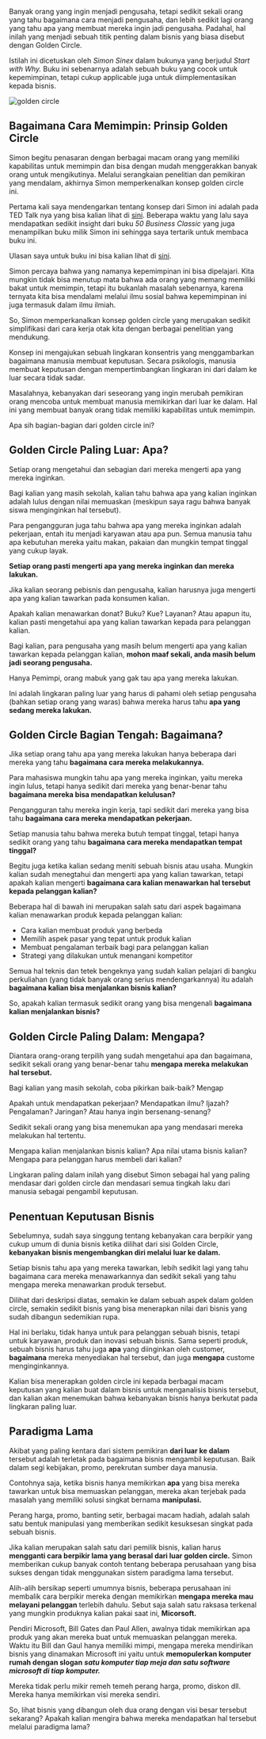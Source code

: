 Banyak orang yang ingin menjadi pengusaha, tetapi sedikit sekali orang yang tahu bagaimana cara menjadi pengusaha, dan lebih sedikit lagi orang yang tahu apa yang membuat mereka ingin jadi pengusaha. Padahal, hal inilah yang menjadi sebuah titik penting dalam bisnis yang biasa disebut dengan Golden Circle. 

Istilah ini dicetuskan oleh _Simon Sinex_ dalam bukunya yang berjudul _Start with Why._ Buku ini sebenarnya adalah sebuah buku yang cocok untuk kepemimpinan, tetapi cukup applicable juga untuk diimplementasikan kepada bisnis. 

![golden circle](https://i.ibb.co/SJvqTPp/0-j-Hs1v-AXk-FMq-Psm-T6.jpg)

Bagaimana Cara Memimpin: Prinsip Golden Circle 
-----------------------------------------------

Simon begitu penasaran dengan berbagai macam orang yang memiliki kapabilitas untuk memimpin dan bisa dengan mudah menggerakkan banyak orang untuk mengikutinya. Melalui serangkaian penelitian dan pemikiran yang mendalam, akhirnya Simon memperkenalkan konsep golden circle ini.   

Pertama kali saya mendengarkan tentang konsep dari Simon ini adalah pada TED Talk nya yang bisa kalian lihat di [sini](https://www.ted.com/talks/simon_sinek_how_great_leaders_inspire_action). Beberapa waktu yang lalu saya mendapatkan sedikit insight dari buku _50 Business Classic_ yang juga menampilkan buku milik Simon ini sehingga saya tertarik untuk membaca buku ini. 

Ulasan saya untuk buku ini bisa kalian lihat di [sini](https://www.goodreads.com/review/show/3503869945?book_show_action=false&from_review_page=1). 

Simon percaya bahwa yang namanya kepemimpinan ini bisa dipelajari. Kita mungkin tidak bisa menutup mata bahwa ada orang yang memang memiliki bakat untuk memimpin, tetapi itu bukanlah masalah sebenarnya, karena ternyata kita bisa mendalami melalui ilmu sosial bahwa kepemimpinan ini juga termasuk dalam ilmu ilmiah. 

So, Simon memperkanalkan konsep golden circle yang merupakan sedikit simplifikasi dari cara kerja otak kita dengan berbagai penelitian yang mendukung.  

Konsep ini mengajukan sebuah lingkaran konsentris yang menggambarkan bagaimana manusia membuat keputusan. Secara psikologis, manusia membuat keputusan dengan mempertimbangkan lingkaran ini dari dalam ke luar secara tidak sadar. 

Masalahnya, kebanyakan dari seseorang yang ingin merubah pemikiran orang mencoba untuk membuat manusia memikirkan dari luar ke dalam. Hal ini yang membuat banyak orang tidak memiliki kapabilitas untuk memimpin. 

Apa sih bagian-bagian dari golden circle ini? 

Golden Circle Paling Luar: Apa? 
--------------------------------

Setiap orang mengetahui dan sebagian dari mereka mengerti apa yang mereka inginkan.  

Bagi kalian yang masih sekolah, kalian tahu bahwa apa yang kalian inginkan adalah lulus dengan nilai memuaskan (meskipun saya ragu bahwa banyak siswa menginginkan hal tersebut). 

Para pengangguran juga tahu bahwa apa yang mereka inginkan adalah pekerjaan, entah itu menjadi karyawan atau apa pun. Semua manusia tahu apa kebutuhan mereka yaitu makan, pakaian dan mungkin tempat tinggal yang cukup layak. 

**Setiap orang pasti mengerti apa yang mereka inginkan dan mereka lakukan.** 

Jika kalian seorang pebisnis dan pengusaha, kalian harusnya juga mengerti apa yang kalian tawarkan pada konsumen kalian. 

Apakah kalian menawarkan donat? Buku? Kue? Layanan? Atau apapun itu, kalian pasti mengetahui apa yang kalian tawarkan kepada para pelanggan kalian. 

Bagi kalian, para pengusaha yang masih belum mengerti apa yang kalian tawarkan kepada pelanggan kalian, **mohon maaf sekali, anda masih belum jadi seorang pengusaha.** 

Hanya Pemimpi, orang mabuk yang gak tau apa yang mereka lakukan. 

Ini adalah lingkaran paling luar yang harus di pahami oleh setiap pengusaha (bahkan setiap orang yang waras) bahwa mereka harus tahu **apa yang sedang mereka lakukan.** 

Golden Circle Bagian Tengah: Bagaimana? 
----------------------------------------

Jika setiap orang tahu apa yang mereka lakukan hanya beberapa dari mereka yang tahu **bagaimana cara mereka melakukannya.** 

Para mahasiswa mungkin tahu apa yang mereka inginkan, yaitu mereka ingin lulus, tetapi hanya sedikit dari mereka yang benar-benar tahu **bagaimana mereka bisa mendapatkan kelulusan?** 

Pengangguran tahu mereka ingin kerja, tapi sedikit dari mereka yang bisa tahu **bagaimana cara mereka mendapatkan pekerjaan.** 

Setiap manusia tahu bahwa mereka butuh tempat tinggal, tetapi hanya sedikit orang yang tahu **bagaimana cara mereka mendapatkan tempat tinggal?** 

Begitu juga ketika kalian sedang meniti sebuah bisnis atau usaha. Mungkin kalian sudah menegtahui dan mengerti apa yang kalian tawarkan, tetapi apakah kalian mengerti **bagaimana cara kalian menawarkan hal tersebut kepada pelanggan kalian?** 

Beberapa hal di bawah ini merupakan salah satu dari aspek bagaimana kalian menawarkan produk kepada pelanggan kalian: 

*   Cara kalian membuat produk yang berbeda 
*   Memilih aspek pasar yang tepat untuk produk kalian 
*   Membuat pengalaman terbaik bagi para pelanggan kalian 
*   Strategi yang dilakukan untuk menangani kompetitor 

Semua hal teknis dan tetek bengeknya yang sudah kalian pelajari di bangku perkuliahan (yang tidak banyak orang serius mendengarkannya) itu adalah **bagaimana kalian bisa menjalankan bisnis kalian?** 

So, apakah kalian termasuk sedikit orang yang bisa mengenali **bagaimana kalian menjalankan bisnis?** 

Golden Circle Paling Dalam: Mengapa? 
-------------------------------------

Diantara orang-orang terpilih yang sudah mengetahui apa dan bagaimana, sedikit sekali orang yang benar-benar tahu **mengapa mereka melakukan hal tersebut.** 

Bagi kalian yang masih sekolah, coba pikirkan baik-baik? Mengap 

Apakah untuk mendapatkan pekerjaan? Mendapatkan ilmu? Ijazah? Pengalaman? Jaringan? Atau hanya ingin bersenang-senang? 

Sedikit sekali orang yang bisa menemukan apa yang mendasari mereka melakukan hal tertentu. 

Mengapa kalian menjalankan bisnis kalian? Apa nilai utama bisnis kalian? Mengapa para pelanggan harus membeli dari kalian? 

Lingkaran paling dalam inilah yang disebut Simon sebagai hal yang paling mendasar dari golden circle dan mendasari semua tingkah laku dari manusia sebagai pengambil keputusan. 

Penentuan Keputusan Bisnis 
---------------------------

Sebelumnya, sudah saya singgung tentang kebanyakan cara berpikir yang cukup umum di dunia bisnis ketika dilihat dari sisi Golden Circle, **kebanyakan bisnis mengembangkan diri melalui luar ke dalam.** 

Setiap bisnis tahu apa yang mereka tawarkan, lebih sedikit lagi yang tahu bagaimana cara mereka menawarkannya dan sedikit sekali yang tahu mengapa mereka menawarkan produk tersebut. 

Dilihat dari deskripsi diatas, semakin ke dalam sebuah aspek dalam golden circle, semakin sedikit bisnis yang bisa menerapkan nilai dari bisnis yang sudah dibangun sedemikian rupa. 

Hal ini berlaku, tidak hanya untuk para pelanggan sebuah bisnis, tetapi untuk karyawan, produk dan inovasi sebuah bisnis. Sama seperti produk, sebuah bisnis harus tahu juga **apa** yang diinginkan oleh customer, **bagaimana** mereka menyediakan hal tersebut, dan juga **mengapa** custome menginginkannya. 

Kalian bisa menerapkan golden circle ini kepada berbagai macam keputusan yang kalian buat dalam bisnis untuk menganalisis bisnis tersebut, dan kalian akan menemukan bahwa kebanyakan bisnis hanya berkutat pada lingkaran paling luar. 

Paradigma Lama 
---------------

Akibat yang paling kentara dari sistem pemikiran **dari luar ke dalam** tersebut adalah terletak pada bagaimana bisnis mengambil keputusan. Baik dalam segi kebijakan, promo, perekrutan sumber daya manusia. 

Contohnya saja, ketika bisnis hanya memikirkan **apa** yang bisa mereka tawarkan untuk bisa memuaskan pelanggan, mereka akan terjebak pada masalah yang memiliki solusi singkat bernama **manipulasi.** 

Perang harga, promo, banting setir, berbagai macam hadiah, adalah salah satu bentuk manipulasi yang memberikan sedikit kesuksesan singkat pada sebuah bisnis. 

Jika kalian merupakan salah satu dari pemilik bisnis, kalian harus **mengganti cara berpikir lama yang berasal dari luar golden circle.** Simon memberikan cukup banyak contoh tentang beberapa perusahaan yang bisa sukses dengan tidak menggunakan sistem paradigma lama tersebut. 

Alih-alih bersikap seperti umumnya bisnis, beberapa perusahaan ini membalik cara berpikir mereka dengan memikirkan **mengapa mereka mau melayani pelanggan** terlebih dahulu. Sebut saja salah satu raksasa terkenal yang mungkin produknya kalian pakai saat ini, **Micorsoft.** 

Pendiri Microsoft, Bill Gates dan Paul Allen, awalnya tidak memikirkan apa produk yang akan mereka buat untuk memuaskan pelanggan mereka. Waktu itu Bill dan Gaul hanya memiliki mimpi, mengapa mereka mendirikan bisnis yang dinamakan Microsoft ini yaitu untuk **memopulerkan komputer rumah dengan slogan** **_satu komputer tiap meja dan satu software microsoft di tiap komputer._** 

Mereka tidak perlu mikir remeh temeh perang harga, promo, diskon dll. Mereka hanya memikirkan visi mereka sendiri. 

So, lihat bisnis yang dibangun oleh dua orang dengan visi besar tersebut sekarang? Apakah kalian mengira bahwa mereka mendapatkan hal tersebut melalui paradigma lama?